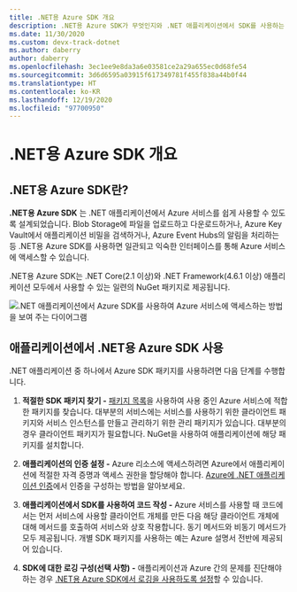 ```yaml
---
title: .NET용 Azure SDK 개요
description: .NET용 Azure SDK가 무엇인지와 .NET 애플리케이션에서 SDK를 사용하는 기본 단계를 간략하게 살펴봅니다.
ms.date: 11/30/2020
ms.custom: devx-track-dotnet
ms.author: daberry
author: daberry
ms.openlocfilehash: 3ec1ee9e8da3a6e03581ce2a29a655ec0d68fe54
ms.sourcegitcommit: 3d6d6595a03915f617349781f455f838a44b0f44
ms.translationtype: HT
ms.contentlocale: ko-KR
ms.lasthandoff: 12/19/2020
ms.locfileid: "97700950"
---
```

# <a name="azure-sdk-for-net-overview"></a>.NET용 Azure SDK 개요

## <a name="what-is-the-azure-sdk-for-net"></a>.NET용 Azure SDK란?

**.NET용 Azure SDK** 는 .NET 애플리케이션에서 Azure 서비스를 쉽게 사용할 수 있도록 설계되었습니다.  Blob Storage에 파일을 업로드하고 다운로드하거나, Azure Key Vault에서 애플리케이션 비밀을 검색하거나, Azure Event Hubs의 알림을 처리하는 등 .NET용 Azure SDK를 사용하면 일관되고 익숙한 인터페이스를 통해 Azure 서비스에 액세스할 수 있습니다.  

.NET용 Azure SDK는 .NET Core(2.1 이상)와 .NET Framework(4.6.1 이상) 애플리케이션 모두에서 사용할 수 있는 일련의 NuGet 패키지로 제공됩니다.

![.NET 애플리케이션에서 Azure SDK를 사용하여 Azure 서비스에 액세스하는 방법을 보여 주는 다이어그램](./media/azure-sdk-for-dotnet-overview.png)

## <a name="use-the-azure-sdk-for-net-in-your-applications"></a>애플리케이션에서 .NET용 Azure SDK 사용

.NET 애플리케이션 중 하나에서 Azure SDK 패키지를 사용하려면 다음 단계를 수행합니다.

1. **적절한 SDK 패키지 찾기 -** [패키지 목록](../packages.md)을 사용하여 사용 중인 Azure 서비스에 적합한 패키지를 찾습니다.  대부분의 서비스에는 서비스를 사용하기 위한 클라이언트 패키지와 서비스 인스턴스를 만들고 관리하기 위한 관리 패키지가 있습니다.  대부분의 경우 클라이언트 패키지가 필요합니다.  NuGet을 사용하여 애플리케이션에 해당 패키지를 설치합니다.

2. **애플리케이션의 인증 설정 -** Azure 리소스에 액세스하려면 Azure에서 애플리케이션에 적절한 자격 증명과 액세스 권한을 할당해야 합니다.  [Azure에 .NET 애플리케이션 인증](../authentication.md)에서 인증을 구성하는 방법을 알아보세요.

3. **애플리케이션에서 SDK를 사용하여 코드 작성 -** Azure 서비스를 사용할 때 코드에서는 먼저 서비스에 사용할 클라이언트 개체를 만든 다음 해당 클라이언트 개체에 대해 메서드를 호출하여 서비스와 상호 작용합니다.  동기 메서드와 비동기 메서드가 모두 제공됩니다.  개별 SDK 패키지를 사용하는 예는 Azure 설명서 전반에 제공되어 있습니다.

4. **SDK에 대한 로깅 구성(선택 사항) -** 애플리케이션과 Azure 간의 문제를 진단해야 하는 경우 [.NET용 Azure SDK에서 로깅을 사용하도록 설정](./logging.md)할 수 있습니다.
